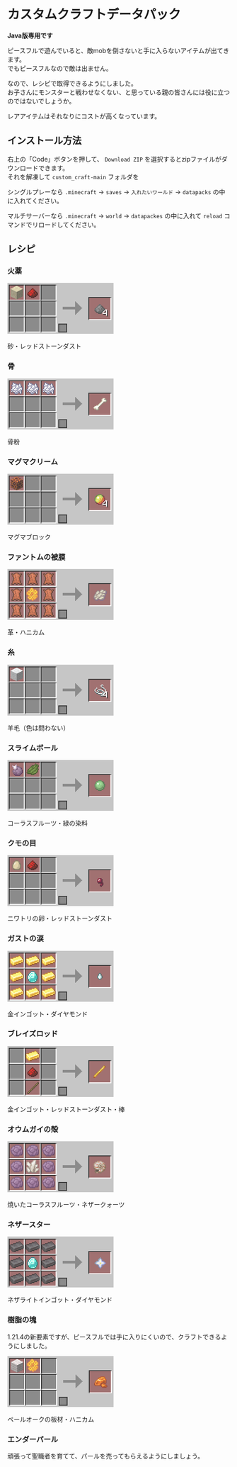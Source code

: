 # カスタムクラフトデータパック

**Java版専用です**

ピースフルで遊んでいると、敵mobを倒さないと手に入らないアイテムが出てきます。  
でもピースフルなので敵は出ません。

なので、レシピで取得できるようにしました。  
お子さんにモンスターと戦わせなくない、と思っている親の皆さんには役に立つのではないでしょうか。

レアアイテムはそれなりにコストが高くなっています。

## インストール方法

右上の「Code」ボタンを押して、 `Download ZIP` を選択するとzipファイルがダウンロードできます。  
それを解凍して `custom_craft-main` フォルダを

シングルプレーなら `.minecraft` → `saves` → `入れたいワールド` → `datapacks` の中に入れてください。

マルチサーバーなら `.minecraft` → `world` → `datapackes` の中に入れて `reload` コマンドでリロードしてください。

## レシピ

### 火薬

![](img/20240917203553271.png)

砂・レッドストーンダスト

### 骨

![](img/20240917203636754.png)

骨粉

### マグマクリーム

![](img/20240917203645969.png)

マグマブロック

### ファントムの被膜

![](img/20240917203706303.png)

革・ハニカム

### 糸

![](img/20240917203749849.png)

羊毛（色は問わない）

### スライムボール

![](img/20240917203805441.png)

コーラスフルーツ・緑の染料

### クモの目

![](img/20240917203825160.png)

ニワトリの卵・レッドストーンダスト

### ガストの涙

![](img/20240917203717962.png)

金インゴット・ダイヤモンド

### ブレイズロッド

![](img/20240917203814576.png)

金インゴット・レッドストーンダスト・棒

### オウムガイの殻

![](img/20240917203610488.png)

焼いたコーラスフルーツ・ネザークォーツ

### ネザースター

![](img/20240918003603858.png)

ネザライトインゴット・ダイヤモンド

### 樹脂の塊

1.21.4の新要素ですが、ピースフルでは手に入りにくいので、クラフトできるようにしました。  

![](img/20250117220952465.png)

ペールオークの板材・ハニカム

### エンダーパール

頑張って聖職者を育てて、パールを売ってもらえるようにしましょう。
